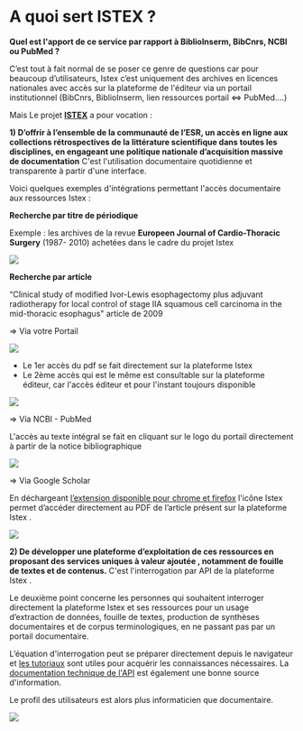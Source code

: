 # A quoi sert ISTEX ?

**Quel est l'apport de ce service par rapport à BiblioInserm, BibCnrs, NCBI ou PubMed ?**

C’est tout à fait normal de se poser ce genre de questions car pour beaucoup d’utilisateurs, Istex c’est uniquement des archives en licences nationales avec accès sur la plateforme de l'éditeur via un portail institutionnel (BibCnrs, BiblioInserm, lien ressources portail <=> PubMed....)

Mais Le projet [**ISTEX**](https://www.istex.fr/) a pour vocation :

**1) D’offrir à l’ensemble de la communauté de l’ESR, un accès en ligne aux collections rétrospectives de la littérature scientifique dans toutes les disciplines, en engageant une politique nationale d’acquisition massive de documentation** C'est l'utilisation documentaire quotidienne et transparente à partir d'une interface.

Voici quelques exemples d'intégrations permettant l'accès documentaire aux ressources Istex  :

**Recherche par titre de périodique**

Exemple : les archives de la revue **Europeen Journal of Cardio-Thoracic Surgery** (1987- 2010) achetées dans le cadre du projet Istex&#x20;

![](../.gitbook/assets/fac1.png)

**Recherche par article**

“Clinical study of modified Ivor-Lewis esophagectomy plus adjuvant radiotherapy for local control of stage IIA squamous cell carcinoma in the mid-thoracic esophagus" article de 2009

\=> Via votre Portail

![](../.gitbook/assets/fac2.png)

* Le 1er accès du pdf se fait directement sur la plateforme Istex&#x20;
* Le 2ème accès qui est le même est consultable sur la plateforme éditeur, car l'accès éditeur et pour l'instant toujours disponible

![](../.gitbook/assets/fac3.png)

\=> Via NCBI - PubMed

L'accès au texte intégral se fait en cliquant sur le logo du portail directement à partir de la notice bibliographique

![](../.gitbook/assets/fac4.png)

\=> Via Google Scholar

En déchargeant [l’extension disponible pour chrome et firefox](https://addons.istex.fr/) l'icône Istex permet d’accéder directement au PDF de l’article présent sur la plateforme Istex .

![](../.gitbook/assets/fac5.png)

**2) De développer une plateforme d’exploitation de ces ressources en proposant des services uniques à valeur ajoutée , notamment de fouille de textes et de contenus.** C'est l'interrogation par API de la plateforme Istex .

Le deuxième point concerne les personnes qui souhaitent interroger directement la plateforme Istex et ses ressources pour un usage d’extraction de données, fouille de textes, production de synthèses documentaires et de corpus terminologiques, en ne passant pas par un portail documentaire.

L’équation d'interrogation peut se préparer directement depuis le navigateur et [les tutoriaux](http://www.inist.fr/?Tutoriels-Interrogation-de-l-API\&lang=fr) sont utiles pour acquérir les connaissances nécessaires. La [documentation technique de l'API](https://api.istex.fr/documentation/) est également une bonne source d'information.

Le profil des utilisateurs est alors plus informaticien que documentaire.

![](../.gitbook/assets/fac6.png)
